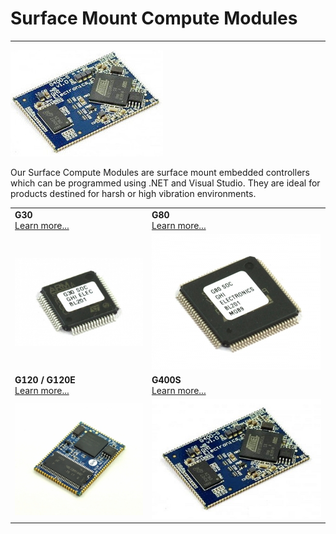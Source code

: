 # Surface Mount Compute Modules
---
![G400S](../images/g400s_noborder.jpg)

Our Surface Compute Modules are surface mount embedded controllers which can be programmed using .NET and Visual Studio. They are ideal for products destined for harsh or high vibration environments.

|  |  |
|--|--|
| **G30** </br> [Learn more...](g30.md) | **G80** </br> [Learn more...](g80.md) |
| [![G30](images/g30.jpg)](g30.md) | [![G80](images/g80.jpg)](g80.md) |
| **G120 / G120E** </br> [Learn more...](g120.md) | **G400S** </br> [Learn more...](g400s.md) |
| [![G120](images/g120.jpg)](g120.md) | [![G400S](images/g400s.jpg)](g400s.md) |
 